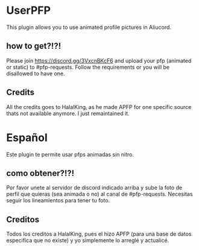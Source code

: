 # UserPFP

This plugin allows you to use animated profile pictures in Aliucord.

## how to get?!?!

Please join https://discord.gg/3VxcnBKcF6 and upload your pfp (animated or static) to #pfp-requests.
Follow the requirements or you will be disallowed to have one.

## Credits
All the credits goes to HalalKing, as he made APFP for one specific source thats not available anymore. I just remaintained it.

# Español

Este plugin te permite usar pfps animadas sin nitro.

## como obtener?!?!

Por favor unete al servidor de discord indicado arriba y sube la foto de perfil que quieras (sea animada o no) al canal de #pfp-requests.
Necesitas seguir los lineamientos para tener tu foto.

## Creditos
Todos los creditos a HalalKing, pues el hizo APFP (para una base de datos especifica que no existe) y yo simplemente lo arreglé y actualicé.
